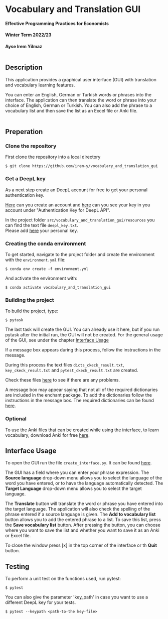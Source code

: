 # Vocabulary and Translation GUI

#### Effective Programming Practices for Economists

#### Winter Term 2022/23

#### Ayse Irem Yilmaz <br /><br />

## Description

This application provides a graphical user interface (GUI) with translation and vocabulary learning features. 

You can enter an English, German or Turkish words or phrases into the interface.
The application can then translate the word or phrase into your choice of English, German or Turkish. 
You can also add the phrase to a vocabulary list and then save the list as an Excel file or Anki file.<br /><br />

## Preperation

### Clone the repository

First clone the repository into a local directory

```console
$ git clone https://github.com/irem-y/vocabulary_and_translation_gui
```

### Get a DeepL key

As a next step create an DeepL account for free to get your personal authentication key.

[Here](https://www.deepl.com/en/signup/?cta=free-login-signup/) can you create an account and [here](https://www.deepl.com/account/summary) can you see your key in you account under "Authentication Key for DeepL API".

In the project folder  `src/vocabulary_and_translation_gui/resources` you can find the text file `deepl_key.txt`.    
Please add [here](src/vocabulary_and_translation_gui/resources/deepl_key.txt) your personal key.

### Creating the conda environment
To get started, navigate to the project folder and create the environment with the `environment.yml` file:

```console
$ conda env create -f environment.yml
```

And activate the environment with:
```console
$ conda activate vocabulary_and_translation_gui
```

### Building the project
To build the project, type:

```console
$ pytask
```
The last task will create the GUI. You can already use it here, but if you run pytask after the initial run, the GUI will not be created. For the general usage of the GUI, see under the chapter [Interface Usage](#Interface-Usage)

If a message box appears during this process, follow the instructions in the message. 

During this process the text files `dicts_ckeck_result.txt`, `key_ckeck_result.txt` and `pytest_ckeck_result.txt` are created. 

Check these files [here](BLD) to see if there are any problems.

A message box may appear saying that not all of the required dictionaries are included in the enchant package. 
To add the dictionaries follow the instructions in the message box. The required dictionaries can be found [here](src/vocabulary_and_translation_gui/resources/dictionaries).

### Optional
To use the Anki files that can be created while using the interface, to learn vocabulary, download Anki for free [here](https://apps.ankiweb.net/). 

## Interface Usage
To open the GUI run the file `create_interface.py`. It can be found [here](src/vocabulary_and_translation_gui/create_interface.py).

The GUI has a field where you can enter your phrase expression. The <b>Source language</b> drop-down menu allows you to select the language of the word you have entered, or to have the language automatically detected. The <b>Target Language</b> drop-down menu allows you to select the target language.

The <b>Translate</b> button will translate the word or phrase you have entered into the target language. The application will also check the spelling of the phrase entered if a source language is given.
The <b>Add to vocabulary list</b> button allows you to add the entered phrase to a list. To save this list, press the <b>Save vocabulary list</b> button. After pressing the button, you can choose where you want to save the list and whether you want to save it as an Anki or Excel file.

To close the window press [x] in the top corner of the interface or th <b>Quit</b> button.

## Testing
To perform a unit test on the functions used, run pytest:
```console
$ pytest
```
You can also give the parameter 'key_path' in case you want to use a different DeepL key for your tests.
```console
$ pytest --keypath <path-to-the key-file> 
```
